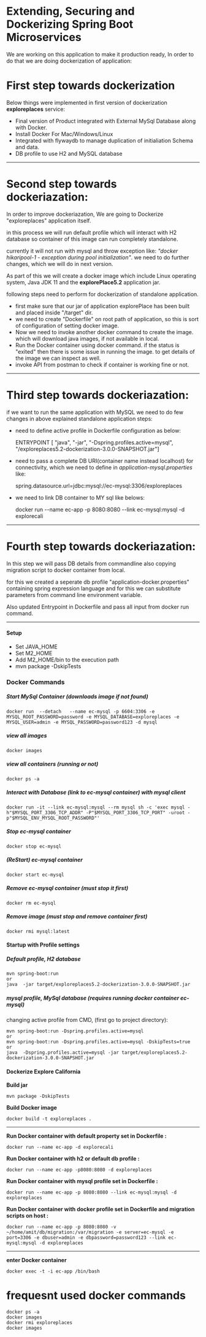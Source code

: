# Extending, Securing and Dockerizing Spring Boot Microservices

We are working on this application to make it production ready, In order to do that we are doing dockerization of application:

# First step towards dockerization

Below things were implemented in first version of dockerization **exploreplaces** service:
-	Final version of Product integrated with External MySql Database along with Docker.
-	Install Docker For Mac/Windows/Linux
- 	Integrated with flywaydb to manage duplication of initialiation Schema and data.
-	DB profile to use H2 and MySQL database

-----------------------------------

# Second step towards dockeriazation:

In order to improve dockeriazation, We are going to Dockerize "exploreplaces" application itself.

in this process we will run default profile which will interact with H2 database so container of this image can run completely standalone.

currently it will not run with mysql and throw exception like: *"docker hikaripool-1 - exception during pool initialization"*. we need to do further changes, which we will do in next version.

As part of this we will create a docker image which include Linux operating system, Java JDK 11 and the **explorePlace5.2** application jar.

following steps need to perform for dockerization of standalone application.

- first make sure that our jar of application explorePlace has been built and placed inside "/target" dir.
- we need to create "Dockerfile" on root path of application, so this is sort of configuration of setting docker image.
- Now we need to invoke another docker command to create the image. which will download java images, if not available in local.
- Run the Docker container using docker command. if the status is "exited" then there is some issue in running the image. to get details of the image we can inspect as well.
- invoke API from postman to check if container is working fine or not.

-----------------------------------

# Third step towards dockeriazation:

if we want to run the same application with MySQL we need to do few changes in above explained standalone application steps:
- need to define active profile in Dockerfile configuration as below:
	
	ENTRYPOINT [ "java", "-jar", "-Dspring.profiles.active=mysql", "/exploreplaces5.2-dockerization-3.0.0-SNAPSHOT.jar"]
	
- need to pass a complete DB URI(container name instead localhost) for connectivity, which we need to define in *application-mysql.properties* like:
	
	spring.datasource.url=jdbc:mysql://ec-mysql:3306/exploreplaces
	
- we need to link DB container to MY sql like belows:
	
	docker run --name ec-app -p 8080:8080 --link ec-mysql:mysql -d explorecali
	
-----------------------------------

# Fourth step towards dockeriazation:

In this step we will pass DB details from commandline also copying migration script to docker container from local.

for this we created a seperate db profile "application-docker.properties" containing spring expression language and for this we can substitute parameters from command line environment variable.
 
 Also updated Entrypoint in Dockerfile and pass all input from docker run command.
 
 

-----------------------------------

#### Setup

-	Set JAVA_HOME
-	Set M2_HOME
-	Add M2_HOME/bin to the execution path
-	mvn package -DskipTests


### Docker Commands
##### Start MySql Container (downloads image if not found)
	
	docker run  --detach   --name ec-mysql -p 6604:3306 -e MYSQL_ROOT_PASSWORD=password -e MYSQL_DATABASE=exploreplaces -e MYSQL_USER=admin -e MYSQL_PASSWORD=password123 -d mysql
	

##### view all images
	
	docker images
	

##### view all containers (running or not)
	
	docker ps -a
	
##### Interact with Database (link to ec-mysql container) with mysql client
	
	docker run -it --link ec-mysql:mysql --rm mysql sh -c 'exec mysql -h"$MYSQL_PORT_3306_TCP_ADDR" -P"$MYSQL_PORT_3306_TCP_PORT" -uroot -p"$MYSQL_ENV_MYSQL_ROOT_PASSWORD"'
	
##### Stop ec-mysql container
	
	docker stop ec-mysql
	
##### (ReStart) ec-mysql container
	
	docker start ec-mysql
	
##### Remove ec-mysql container (must stop it first)
	
	docker rm ec-mysql
	
##### Remove image (must stop and remove container first)
	
	docker rmi mysql:latest
	


#### Startup with Profile settings
##### Default profile, H2 database

	mvn spring-boot:run 
	or
	java  -jar target/exploreplaces5.2-dockerization-3.0.0-SNAPSHOT.jar


##### mysql profile, MySql database (requires running docker container ec-mysql)
changing active profile from CMD, (first go to project directory):


	mvn spring-boot:run -Dspring.profiles.active=mysql 
	or
	mvn spring-boot:run -Dspring.profiles.active=mysql -DskipTests=true	
	or
	java  -Dspring.profiles.active=mysql -jar target/exploreplaces5.2-dockerization-3.0.0-SNAPSHOT.jar
	

#### Dockerize Explore California

**Build jar** 	
	
	mvn package -DskipTests

**Build Docker image**	
			
	docker build -t exploreplaces . 

------------------------------------
**Run Docker container with default property set in Dockerfile :** 

	docker run --name ec-app -d explorecali 

**Run Docker container with h2 or default db profile :** 

	docker run --name ec-app -p8080:8080 -d exploreplaces

**Run Docker container with mysql profile set in Dockerfile :** 

	docker run --name ec-app -p 8080:8080 --link ec-mysql:mysql -d exploreplaces 

**Run Docker container with docker profile set in Dockerfile and migration scripts on host :** 

	docker run --name ec-app -p 8080:8080 -v ~/home/amit/db/migration:/var/migration -e server=ec-mysql -e port=3306 -e dbuser=admin -e dbpassword=password123 --link ec-mysql:mysql -d exploreplaces

---------------------------------------------	

**enter Docker container**	

	docker exec -t -i ec-app /bin/bash
	


# frequesnt used docker commands

	docker ps -a
	docker images
	docker rmi exploreplaces
	docker images
	




















